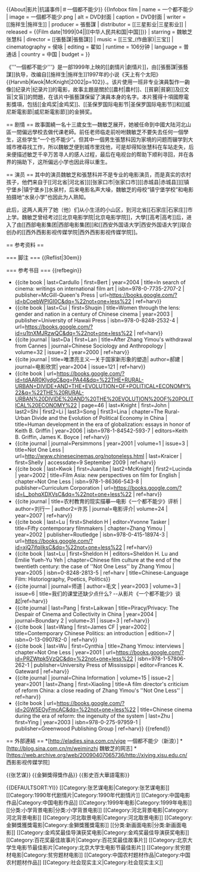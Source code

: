 {{About|影片|抗議事件|＃一個都不能少}}
{{Infobox film
 | name               = 一个都不能少
 | image              = 一個都不能少.png
 | alt                = DVD封面
 | caption            = DVD封面
 | writer             = [[施祥生|施祥生]]
 | producer           = 張藝謀
 | distributor        = [[三星影业|三星影业]]
 | released           = {{Film date|1999|04||[[中华人民共和国|中国]]}}
 | starring           = 魏敏芝<br />张慧科
 | director           = [[張藝謀|張藝謀]]
 | music              = [[三宝_(作曲家)|三宝]]
 | cinematography     = 侯咏
 | editing            = 翟如
 | runtime            = 106分钟
 | language           = 普通话
 | country            = 中国
 | budget             =
}}

《'''一個都不能少'''》是一部1999年上映的[[劇情片|劇情片]]，由[[張藝謀|張藝謀]]执导，改编自[[施祥生|施祥生]]1997年的小说《天上有个太阳》<ref name="Zhang136" /><ref name="KwokMcKnight102">{{Harvnb|Kwok|McKnight|2002|p=102}}.</ref>。该片使用一班非专业演員製作一齣像[[纪录片|纪录片]]的電影，故事主題是關於[[農村|農村]]、[[貧窮|貧窮]]及[[文盲|文盲]]的問題，在该片中張藝謀保留了演員本身的名字。本片獲得十項國際電影獎項，包括[[金鸡奖|金鸡奖]]、[[圣保罗国际电影节|圣保罗国际电影节]]和[[威尼斯電影節|威尼斯電影節]]的金狮奖。

== 剧情 ==
故事圍繞一名十三歲女生—魏敏芝展开，她被任命到中國大陆河北山區一間偏远學校去做代课老師。前任老师临走前吩咐魏敏芝不要失去任何一個學生，这些学生“一个也不能少”。但其中一個男生張慧科因为家境的问题而辍学到大城市裡尋找工作，所以魏敏芝便到城市里找他，可是却得知张慧科在车站走失，后来便描述敏芝千辛万苦寻人的感人过程，最后在电视台的帮助下顺利寻回，并在各界的捐助下，这所偏远小学也因此得以重生。

== 演员 ==
其中的演员魏敏芝和張慧科并不是专业的电影演员，而是真实的农村孩子，他們来自于[[河北省|河北省]][[张家口市|张家口市]][[赤城县|赤城县]][[镇宁堡乡|镇宁堡乡]]水泉村，后来电影名声大噪，魏敏芝的母校“镇宁堡学校”和电影拍摄地“水泉小学”也因此为人熟知。

此后，这两人离开了她（他）们从小生活的小山区，到河北省[[石家庄|石家庄]]市上学。魏敏芝曾经考过[[北京电影学院|北京电影学院]]，大學[[高考|高考]]后，进入了由[[西部电影集团|西部电影集团]]和[[西安外国语大学|西安外国语大学]]联合创办的[[西外西影影视传媒学院|西外西影影视传媒学院]]。

== 参考资料 ==

=== 脚注 ===
{{Reflist|30em}}

=== 参考书目 ===
{{refbegin}}
* {{cite book | last=Cardullo | first=Bert | year=2004 | title=In search of cinema: writings on international film art | isbn=978-0-7735-2707-2 | publisher=McGill-Queen's Press | url=https://books.google.com/?id=bCoebWPIGI0C&dq=%22not+one+less%22 | ref=harv}}
* {{cite book | last=Cui | first=Shuqin | title=Women through the lens: gender and nation in a century of Chinese cinema | year=2003 | publisher=University of Hawaii Press | isbn=978-0-8248-2532-4 | url=https://books.google.com/?id=u1tnXMJRzwQC&dq=%22not+one+less%22 | ref=harv}}
* {{cite journal | last=Da | first=Lan | title=After Zhang Yimou's withdrawal from Cannes | journal=Chinese Sociology and Anthropology | volume=32 | issue=2 | year=2000 | ref=harv}}
* {{cite journal | title=唯漂亮主义—关于国家新形象的塑造| author=郝建 | journal=电影欣赏| year=2004 | issue=121 | ref=harv}}<!--http://www.socaps.org/Articles/DetailedArticle.aspx?articleId=465-->
* {{cite book | url=https://books.google.com/?id=tdAAR0KIydgC&pg=PA44&dq=%22THE+RURAL-URBAN+DIVIDE+AND+THE+EVOLUTION+OF+POLITICAL+ECONOMY%22&q=%22THE%20RURAL-URBAN%20DIVIDE%20AND%20THE%20EVOLUTION%20OF%20POLITICAL%20ECONOMY%22 | page=46 | last=Knight | first=John | last2=Shi | first2=Li | last3=Song | first3=Lina | chapter=The Rural-Urban Divide and the Evolution of Political Economy in China | title=Human development in the era of globalization: essays in honor of Keith B. Griffin | year=2006 | isbn=978-1-84542-593-7 | editors=Keith B. Griffin, James K. Boyce | ref=harv}}
* {{cite journal | journal=Persimmons | year=2001 | volume=1 | issue=3 | title=Not One Less | url=http://www.chinesecinemas.org/notoneless.html | last=Kraicer | first=Shelly | accessdate=9 September 2009 | ref=harv}}
* {{cite book | last=Kwok | first=Juanita | last2=McKnight | first2=Lucinda | year=2002 | title=Film Asia: new perspectives on film for English | chapter=Not One Less | isbn=978-1-86366-543-8 | publisher=Curriculum Corporation | url=https://books.google.com/?id=L_bohqXDXVsC&dq=%22not+one+less%22 | ref=harv}}
* {{cite journal | title=农村教育的现实描摹—电影《一个都不能少》评析 | author=刘行一 | author2=许苏 | journal=电影评介| volume=24 | year=2007 | ref=harv}}
* {{cite book | last=Lu | first=Sheldon H | editor=Yvonne Tasker | title=Fifty contemporary filmmakers | chapter=Zhang Yimou | year=2002 | publisher=Routledge | isbn=978-0-415-18974-3 | url=https://books.google.com/?id=xjQ7ifqiIksC&dq=%22not+one+less%22 | ref=harv}}
* {{cite book | last=Lu | first=Sheldon H | editors=Sheldon H. Lu and Emilie Yueh-Yu Yeh | chapter=Chinese film culture at the end of the twentieth century: the case of ''Not One Less'' by Zhang Yimou | year=2005 | isbn=0-8248-2813-5 | ref=harv | title=Chinese-Language Film: Historiography, Poetics, Politics}}
* {{cite journal | journal=师道 | author=毛文 | year=2003 | volume=3 | issue=6 | title=我们的课堂还缺少点什么? --从影片《一个都不能少》谈起|ref=harv}}
* {{cite journal | last=Pang | first=Laikwan | title=Piracy/Privacy: The Despair of Cinema and Collectivity in China  | year=2004 | journal=Boundary 2 | volume=31 | issue=3 | ref=harv}}
* {{cite book | last=Wang | first=James CF | year=2002 | title=Contemporary Chinese Politics: an introduction | edition=7 | isbn=0-13-090782-0 | ref=harv}}
* {{cite book | last=Wu | first=Cynthia | title=Zhang Yimou: interviews | chapter=Not One Less | year=2001 | url=https://books.google.com/?id=PRZWtpk5VzQC&dq=%22not+one+less%22 | isbn=978-1-57806-262-1 | publisher=University Press of Mississippi | editor=Frances K. Gateward | ref=harv}}
* {{cite journal | journal=China Information | volume=15 | issue=2 | year=2001 | last=Zhang | first=Xiaoling | title=A film director's criticism of reform China: a close reading of Zhang Yimou's ''Not One Less'' | ref=harv}}
* {{cite book | url=https://books.google.com/?id=2GW5EOyFmcAC&dq=%22not+one+less%22 | title=Chinese cinema during the era of reform: the ingenuity of the system | last=Zhu | first=Ying | year=2003 | isbn=978-0-275-97959-1 | publisher=Greenwood Publishing Group | ref=harv}}
{{refend}}

== 外部連結 ==
*[http://eladies.sina.com.cn/yige 一個都不能少（新浪）]
*[http://blog.sina.com.cn/m/weiminzhi 魏敏芝的网志]
*[https://web.archive.org/web/20090407065736/http://xiying.xisu.edu.cn/ 西影影视传媒学院]

{{张艺谋}}
{{金獅獎得獎作品}}
{{影史百大華語電影}}

{{DEFAULTSORT:YI}}
[[Category:张艺谋电影|Category:张艺谋电影]]
[[Category:1990年代剧情片|Category:1990年代剧情片]]
[[Category:中国电影作品|Category:中国电影作品]]
[[Category:1999年电影|Category:1999年电影]]
[[分类:小学背景电影|分类:小学背景电影]]
[[Category:河北背景电影|Category:河北背景电影]]
[[Category:河北取景电影|Category:河北取景电影]]
[[Category:金獅獎獲獎電影|Category:金獅獎獲獎電影]]
[[分类:新画面电影|分类:新画面电影]]
[[Category:金鸡奖最佳导演获奖电影|Category:金鸡奖最佳导演获奖电影]]
[[Category:百花奖最佳故事片|Category:百花奖最佳故事片]]
[[Category:北京大学生电影节最佳影片|Category:北京大学生电影节最佳影片]]
[[Category:贫穷题材电影|Category:贫穷题材电影]]
[[Category:中国农村题材作品|Category:中国农村题材作品]]
[[Category:社会现实主义|Category:社会现实主义]]
